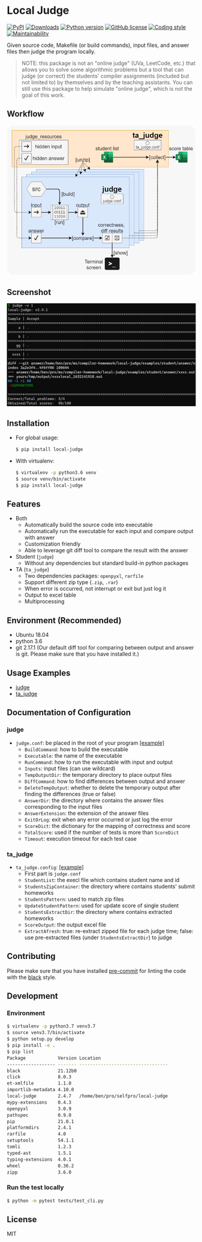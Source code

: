 # Local Judge

[![PyPI](https://img.shields.io/pypi/v/local-judge?color=blue&style=flat&logo=pypi)](https://pypi.org/project/local-judge/)
[![Downloads](https://pepy.tech/badge/local-judge)](https://pepy.tech/project/local-judge)
[![Python version](https://img.shields.io/badge/python-_3.9,_3.10,_3.11,_3.12,_3.13-blue.svg)](https://github.com/aben20807/local-judge/actions/workflows/test-cli.yml)
[![GitHub license](https://img.shields.io/github/license/aben20807/local-judge?color=blue)](LICENSE)
[![Coding style](https://img.shields.io/badge/code%20style-black-1183C3.svg)](https://github.com/psf/black)
[![Maintainability](https://api.codeclimate.com/v1/badges/cb5df372c4368bedf7ac/maintainability)](https://codeclimate.com/github/aben20807/local-judge/maintainability)

Given source code, Makefile (or build commands), input files, and answer files then judge the program locally.

> NOTE: this package is not an "online judge" (UVa, LeetCode, etc.) that allows you to solve some algorithmic problems but a tool that can judge (or correct) the students' compiler assignments (included but not limited to) by themselves and by the teaching assistants. You can still use this package to help simulate "online judge", which is not the goal of this work.

## Workflow

![Workflow](https://raw.githubusercontent.com/aben20807/local-judge/master/images/workflow.png)<!--https://app.diagrams.net/#G1sHhxLAY34FpYWBGIHJirRF19tevzqwi0-->

## Screenshot

![screenshot](https://raw.githubusercontent.com/aben20807/local-judge/master/images/screenshot.png)

## Installation

+ For global usage:

  ```bash
  $ pip install local-judge
  ```

+ With virtualenv:

  ```bash
  $ virtualenv -p python3.6 venv
  $ source venv/bin/activate
  $ pip install local-judge
  ```

## Features

+ Both
  + Automatically build the source code into executable
  + Automatically run the executable for each input and compare output with answer
  + Customization friendly
  + Able to leverage git diff tool to compare the result with the answer
+ Student (`judge`)
  + Without any dependencies but standard build-in python packages
+ TA (`ta_judge`)
  + Two dependencies packages: `openpyxl`, `rarfile`
  + Support different zip type (`.zip`, `.rar`)
  + When error is occurred, not interrupt or exit but just log it 
  + Output to excel table
  + Multiprocessing

## Environment (Recommended)

+ Ubuntu 18.04
+ python 3.6
+ git 2.17.1 (Our default diff tool for comparing between output and answer is git. Please make sure that you have installed it.)

## Usage Examples

+ [judge](https://github.com/aben20807/local-judge/tree/master/examples/judge/)
+ [ta_judge](https://github.com/aben20807/local-judge/tree/master/examples/ta_judge/)

## Documentation of Configuration
### judge

+ `judge.conf`: be placed in the root of your program [[example]](https://github.com/aben20807/local-judge/tree/master/examples/judge/wrong/judge.conf)
  + `BuildCommand`: how to build the executable
  + `Executable`: the name of the executable
  + `RunCommand`: how to run the executable with input and output
  + `Inputs`: input files (can use wildcard)
  + `TempOutputDir`: the temporary directory to place output files
  + `DiffCommand`: how to find differences between output and answer
  + `DeleteTempOutput`: whether to delete the temporary output after finding the differences (true or false)
  + `AnswerDir`: the directory where contains the answer files corresponding to the input files
  + `AnswerExtension`: the extension of the answer files
  + `ExitOrLog`: exit when any error occurred or just log the error
  + `ScoreDict`: the dictionary for the mapping of correctness and score
  + `TotalScore`: used if the number of tests is more than `ScoreDict`
  + `Timeout`: execution timeout for each test case

### ta_judge

+ `ta_judge.config`: [[example]](https://github.com/aben20807/local-judge/tree/master/examples/ta_judge/ta_judge.conf)
  + First part is `judge.conf`
  + `StudentList`: the execl file which contains student name and id
  + `StudentsZipContainer`: the directory where contains students' submit homeworks
  + `StudentsPattern`: used to match zip files
  + `UpdateStudentPattern`: used for update score of single student
  + `StudentsExtractDir`: the directory where contains extracted homeworks
  + `ScoreOutput`: the output excel file
  + `ExtractAfresh`: true: re-extract zipped file for each judge time; false: use pre-extracted files (under `StudentsExtractDir`) to judge

## Contributing

Please make sure that you have installed [pre-commit](https://pre-commit.com/) for linting the code with the [black](https://github.com/psf/black) style.

## Development

### Environment
```bash
$ virtualenv -p python3.7 venv3.7
$ source venv3.7/bin/activate
$ python setup.py develop
$ pip install -e .
$ pip list
Package            Version Location
------------------ ------- ---------------------------------
black              21.12b0
click              8.0.3
et-xmlfile         1.1.0
importlib-metadata 4.10.0
local-judge        2.4.7   /home/ben/pro/selfpro/local-judge
mypy-extensions    0.4.3
openpyxl           3.0.9
pathspec           0.9.0
pip                21.0.1
platformdirs       2.4.1
rarfile            4.0
setuptools         54.1.1
tomli              1.2.3
typed-ast          1.5.1
typing-extensions  4.0.1
wheel              0.36.2
zipp               3.6.0
```

### Run the test locally
```bash
$ python -m pytest tests/test_cli.py
```

## License

MIT